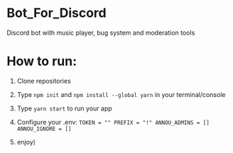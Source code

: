 # Bot_For_Discord
Discord bot with music player, bug system and moderation tools

# How to run:
1) Clone repositories
2) Type `npm init` and `npm install --global yarn`  in your terminal/console
3) Type `yarn start` to run your app
4) Configure your .env:
`TOKEN = ""
PREFIX = "!"
ANNOU_ADMINS = []
ANNOU_IGNORE = []`

5) enjoy)
